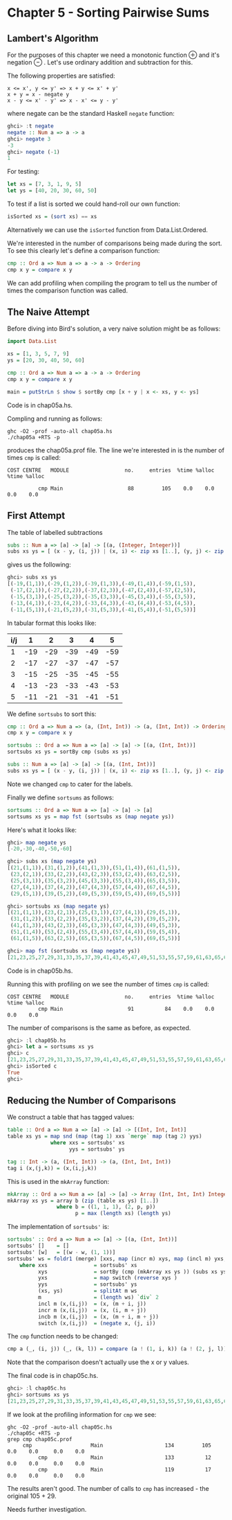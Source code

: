 Chapter 5 - Sorting Pairwise Sums
===============================

Lambert's Algorithm
-------------------

For the purposes of this chapter we need a monotonic function ⊕ and it's 
negation ⊖ . Let's use ordinary addition and subtraction for this.

The following properties are satisfied:

    x <= x', y <= y' => x + y <= x' + y'
    x + y = x - negate y
    x - y <= x' - y' => x - x' <= y - y'

where negate can be the standard Haskell `negate` function:

```haskell
ghci> :t negate
negate :: Num a => a -> a
ghci> negate 3
-3
ghci> negate (-1)
1
```

For testing:

```haskell
let xs = [7, 3, 1, 9, 5]
let ys = [40, 20, 30, 60, 50]
```

To test if a list is sorted we could hand-roll our own function:

```haskell
isSorted xs = (sort xs) == xs
```

Alternatively we can use the `isSorted` function from Data.List.Ordered.

We're interested in the number of comparisons being made during the sort. To see
this clearly let's define a comparison function:

```haskell
cmp :: Ord a => Num a => a -> a -> Ordering
cmp x y = compare x y
```

We can add profiling when compiling the program to tell us the number of times
the comparison function was called.

The Naive Attempt
-----------------

Before diving into Bird's solution, a very naive solution might be as follows:


```haskell
import Data.List

xs = [1, 3, 5, 7, 9]
ys = [20, 30, 40, 50, 60]

cmp :: Ord a => Num a => a -> a -> Ordering
cmp x y = compare x y

main = putStrLn $ show $ sortBy cmp [x + y | x <- xs, y <- ys]
```

Code is in chap05a.hs.

Compling and running as follows:

```
ghc -O2 -prof -auto-all chap05a.hs
./chap05a +RTS -p
```

produces the chap05a.prof file. The line we're interested in is the number of times
`cmp` is called:

```
COST CENTRE   MODULE                  no.     entries  %time %alloc   %time %alloc

          cmp Main                     88         105    0.0    0.0     0.0    0.0
```
 
First Attempt
-------------

The table of labelled subtractions

```haskell
subs :: Num a => [a] -> [a] -> [(a, (Integer, Integer))]
subs xs ys = [ (x - y, (i, j)) | (x, i) <- zip xs [1..], (y, j) <- zip ys [1..]]
```

gives us the following:

```haskell
ghci> subs xs ys
[(-19,(1,1)),(-29,(1,2)),(-39,(1,3)),(-49,(1,4)),(-59,(1,5)),
 (-17,(2,1)),(-27,(2,2)),(-37,(2,3)),(-47,(2,4)),(-57,(2,5)),
 (-15,(3,1)),(-25,(3,2)),(-35,(3,3)),(-45,(3,4)),(-55,(3,5)),
 (-13,(4,1)),(-23,(4,2)),(-33,(4,3)),(-43,(4,4)),(-53,(4,5)),
 (-11,(5,1)),(-21,(5,2)),(-31,(5,3)),(-41,(5,4)),(-51,(5,5))]
```

In tabular format this looks like:

i/j | 1   | 2   | 3   | 4   | 5  
--- | --- | --- | --- | --- | ---
1   | -19 | -29 | -39 | -49 | -59
2   | -17 | -27 | -37 | -47 | -57
3   | -15 | -25 | -35 | -45 | -55
4   | -13 | -23 | -33 | -43 | -53
5   | -11 | -21 | -31 | -41 | -51

We define `sortsubs` to sort this:

```haskell
cmp :: Ord a => Num a => (a, (Int, Int)) -> (a, (Int, Int)) -> Ordering
cmp x y = compare x y

sortsubs :: Ord a => Num a => [a] -> [a] -> [(a, (Int, Int))]
sortsubs xs ys = sortBy cmp (subs xs ys)

subs :: Num a => [a] -> [a] -> [(a, (Int, Int))]
subs xs ys = [ (x - y, (i, j)) | (x, i) <- zip xs [1..], (y, j) <- zip ys [1..]]
```

Note we changed `cmp` to cater for the labels.


Finally we define `sortsums` as follows:

```haskell
sortsums :: Ord a => Num a => [a] -> [a] -> [a]
sortsums xs ys = map fst (sortsubs xs (map negate ys))
```

Here's what it looks like:

```haskell
ghci> map negate ys
[-20,-30,-40,-50,-60]

ghci> subs xs (map negate ys)
[(21,(1,1)),(31,(1,2)),(41,(1,3)),(51,(1,4)),(61,(1,5)),
 (23,(2,1)),(33,(2,2)),(43,(2,3)),(53,(2,4)),(63,(2,5)),
 (25,(3,1)),(35,(3,2)),(45,(3,3)),(55,(3,4)),(65,(3,5)),
 (27,(4,1)),(37,(4,2)),(47,(4,3)),(57,(4,4)),(67,(4,5)),
 (29,(5,1)),(39,(5,2)),(49,(5,3)),(59,(5,4)),(69,(5,5))]

ghci> sortsubs xs (map negate ys)
[(21,(1,1)),(23,(2,1)),(25,(3,1)),(27,(4,1)),(29,(5,1)),
 (31,(1,2)),(33,(2,2)),(35,(3,2)),(37,(4,2)),(39,(5,2)),
 (41,(1,3)),(43,(2,3)),(45,(3,3)),(47,(4,3)),(49,(5,3)),
 (51,(1,4)),(53,(2,4)),(55,(3,4)),(57,(4,4)),(59,(5,4)),
 (61,(1,5)),(63,(2,5)),(65,(3,5)),(67,(4,5)),(69,(5,5))]

ghci> map fst (sortsubs xs (map negate ys))
[21,23,25,27,29,31,33,35,37,39,41,43,45,47,49,51,53,55,57,59,61,63,65,67,69]
```

Code is in chap05b.hs.

Running this with profiling on we see the number of times `cmp` is called:

```
COST CENTRE   MODULE                  no.     entries  %time %alloc   %time %alloc
          cmp Main                     91          84    0.0    0.0     0.0    0.0
```

The number of comparisons is the same as before, as expected.

```haskell
ghci> :l chap05b.hs
ghci> let a = sortsums xs ys
ghci> c
[21,23,25,27,29,31,33,35,37,39,41,43,45,47,49,51,53,55,57,59,61,63,65,67,69]
ghci> isSorted c
True
ghci>
```

Reducing the Number of Comparisons
----------------------------------

We construct a table that has tagged values:

```haskell
table :: Ord a => Num a => [a] -> [a] -> [(Int, Int, Int)]
table xs ys = map snd (map (tag 1) xxs `merge` map (tag 2) yys) 
              where xxs = sortsubs' xs
                    yys = sortsubs' ys

tag :: Int -> (a, (Int, Int)) -> (a, (Int, Int, Int))
tag i (x,(j,k)) = (x,(i,j,k))
```

This is used in the `mkArray` function:

```haskell
mkArray :: Ord a => Num a => [a] -> [a] -> Array (Int, Int, Int) Integer
mkArray xs ys = array b (zip (table xs ys) [1..])
                where b = ((1, 1, 1), (2, p, p))
                      p = max (length xs) (length ys)
```

The implementation of `sortsubs'` is:

```haskell
sortsubs' :: Ord a => Num a => [a] -> [(a, (Int, Int))]
sortsubs' []    = []
sortsubs' [w]   = [(w - w, (1, 1))]
sortsubs' ws = foldr1 (merge) [xxs, map (incr m) xys, map (incl m) yxs, map (incb m) yys]
    where xxs               = sortsubs' xs
          xys               = sortBy (cmp (mkArray xs ys )) (subs xs ys ) 
          yxs               = map switch (reverse xys )
          yys               = sortsubs' ys
          (xs, ys)          = splitAt m ws
          m                 = (length ws) `div` 2
          incl m (x,(i,j))  = (x, (m + i, j)) 
          incr m (x,(i,j))  = (x, (i, m + j))
          incb m (x,(i,j))  = (x, (m + i, m + j))
          switch (x,(i,j))  = (negate x, (j, i))
```

The `cmp` function needs to be changed:

```haskell
cmp a (_, (i, j)) (_, (k, l)) = compare (a ! (1, i, k)) (a ! (2, j, l))
```

Note that the comparison doesn't actually use the x or y values.

The final code is in chap05c.hs.

```haskell
ghci> :l chap05c.hs
ghci> sortsums xs ys
[21,23,25,27,29,31,33,35,37,39,41,43,45,47,49,51,53,55,57,59,61,63,65,67,69]
```

If we look at the profiling information for `cmp` we see:

```
ghc -O2 -prof -auto-all chap05c.hs
./chap05c +RTS -p
grep cmp chap05c.prof
     cmp                   Main                    134         105    0.0    0.0     0.0    0.0
          cmp              Main                    133          12    0.0    0.0     0.0    0.0
          cmp              Main                    119          17    0.0    0.0     0.0    0.0
```

The results aren't good. The number of calls to `cmp` has increased - the original 105 + 29.

Needs further investigation.




